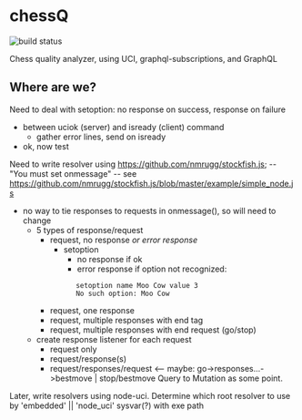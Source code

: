 # chessQ
![build status](https://travis-ci.org/JeffML/chessQ.svg?branch=master)

Chess quality analyzer, using UCI, graphql-subscriptions, and GraphQL

## Where are we?
  Need to deal with setoption:  no response on success, response on failure
  * between uciok (server) and isready (client) command
    * gather error lines, send on isready
  * ok, now test


Need to write resolver using https://github.com/nmrugg/stockfish.js;
  -- "You must set onmessage" -- see https://github.com/nmrugg/stockfish.js/blob/master/example/simple_node.js
  * no way to tie responses to requests in onmessage(), so will need to change
    * 5 types of response/request
      * request, no response _or error response_
        * setoption
          * no response if ok
          * error response if option not recognized:
           ```
              setoption name Moo Cow value 3
              No such option: Moo Cow
           ```        
      * request, one response
      * request, multiple responses with end tag
      * request, multiple responses with end request (go/stop)
    * create response listener for each request
      * request only
      * request/response(s)
      * request/responses/request <-- maybe: go->responses...->bestmove | stop/bestmove
  Query to Mutation as some point.

Later, write resolvers using node-uci. Determine which root resolver to use by 'embedded' || 'node_uci' sysvar(?) with exe path
